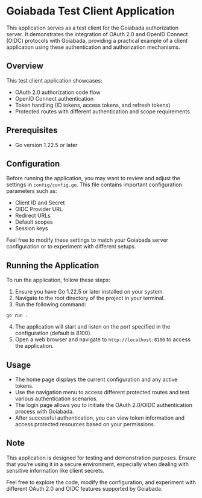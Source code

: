 # Goiabada Test Client Application

This application serves as a test client for the Goiabada authorization server. It demonstrates the integration of OAuth 2.0 and OpenID Connect (OIDC) protocols with Goiabada, providing a practical example of a client application using these authentication and authorization mechanisms.

## Overview

This test client application showcases:
- OAuth 2.0 authorization code flow
- OpenID Connect authentication
- Token handling (ID tokens, access tokens, and refresh tokens)
- Protected routes with different authentication and scope requirements

## Prerequisites

- Go version 1.22.5 or later

## Configuration

Before running the application, you may want to review and adjust the settings in `config/config.go`. This file contains important configuration parameters such as:

- Client ID and Secret
- OIDC Provider URL
- Redirect URLs
- Default scopes
- Session keys

Feel free to modify these settings to match your Goiabada server configuration or to experiment with different setups.

## Running the Application

To run the application, follow these steps:

1. Ensure you have Go 1.22.5 or later installed on your system.
2. Navigate to the root directory of the project in your terminal.
3. Run the following command:

`go run .`

4. The application will start and listen on the port specified in the configuration (default is 8100).
5. Open a web browser and navigate to `http://localhost:8100` to access the application.

## Usage

- The home page displays the current configuration and any active tokens.
- Use the navigation menu to access different protected routes and test various authentication scenarios.
- The login page allows you to initiate the OAuth 2.0/OIDC authentication process with Goiabada.
- After successful authentication, you can view token information and access protected resources based on your permissions.

## Note

This application is designed for testing and demonstration purposes. Ensure that you're using it in a secure environment, especially when dealing with sensitive information like client secrets.

Feel free to explore the code, modify the configuration, and experiment with different OAuth 2.0 and OIDC features supported by Goiabada.
